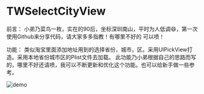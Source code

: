 # TWSelectCityView

前言： 小弟乃菜鸟一枚，实在的90后，坐标深圳南山，平时为人低调😄，第一次使用Github来分享代码，请大家多多指教！有哪里不好的
可以喷！

功能： 类似淘宝里面添加地址用到的选择省份，城市，区。采用UIPickView打造。采用本地省份城市区的Plist文件去加载。 
    此功能乃小弟根据自己的思路而写的，哪里不好还请喷，我可以不断更新和优化这个功能。也可以给新手做一些参考。 
    
![demo](https://cloud.githubusercontent.com/assets/15726071/16550591/d5c7d426-41de-11e6-98dc-5926429596a1.gif)
